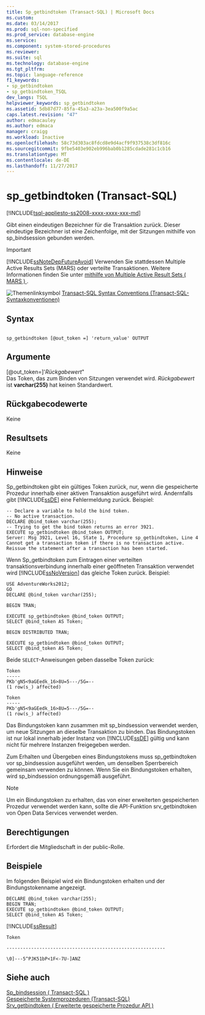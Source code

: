 ```yaml
---
title: Sp_getbindtoken (Transact-SQL) | Microsoft Docs
ms.custom: 
ms.date: 03/14/2017
ms.prod: sql-non-specified
ms.prod_service: database-engine
ms.service: 
ms.component: system-stored-procedures
ms.reviewer: 
ms.suite: sql
ms.technology: database-engine
ms.tgt_pltfrm: 
ms.topic: language-reference
f1_keywords:
- sp_getbindtoken
- sp_getbindtoken_TSQL
dev_langs: TSQL
helpviewer_keywords: sp_getbindtoken
ms.assetid: 5db87d77-85fa-45a3-a23a-3ea500f9a5ac
caps.latest.revision: "47"
author: edmacauley
ms.author: edmaca
manager: craigg
ms.workload: Inactive
ms.openlocfilehash: 58c73d303ac8fdcd8e9d4acf9f937538c3df816c
ms.sourcegitcommit: 9fbe5403e902eb996bab0b1285cdade281c1cb16
ms.translationtype: MT
ms.contentlocale: de-DE
ms.lasthandoff: 11/27/2017
---
```

# <a name="spgetbindtoken-transact-sql"></a>sp_getbindtoken (Transact-SQL)
[!INCLUDE[tsql-appliesto-ss2008-xxxx-xxxx-xxx-md](../../includes/tsql-appliesto-ss2008-xxxx-xxxx-xxx-md.md)]

  Gibt einen eindeutigen Bezeichner für die Transaktion zurück. Dieser eindeutige Bezeichner ist eine Zeichenfolge, mit der Sitzungen mithilfe von sp_bindsession gebunden werden.  
  
> [!IMPORTANT]  
>  [!INCLUDE[ssNoteDepFutureAvoid](../../includes/ssnotedepfutureavoid-md.md)] Verwenden Sie stattdessen Multiple Active Results Sets (MARS) oder verteilte Transaktionen. Weitere Informationen finden Sie unter [mithilfe von Multiple Active Result Sets &#40; MARS &#41; ](../../relational-databases/native-client/features/using-multiple-active-result-sets-mars.md).  
  
 ![Themenlinksymbol](../../database-engine/configure-windows/media/topic-link.gif "Topic link icon") [Transact-SQL Syntax Conventions (Transact-SQL-Syntaxkonventionen)](../../t-sql/language-elements/transact-sql-syntax-conventions-transact-sql.md)  
  
## <a name="syntax"></a>Syntax  
  
```  
  
sp_getbindtoken [@out_token =] 'return_value' OUTPUT   
```  
  
## <a name="arguments"></a>Argumente  
 [@out_token=]'*Rückgabewert*"  
 Das Token, das zum Binden von Sitzungen verwendet wird. *Rückgabewert* ist **varchar(255)** hat keinen Standardwert.  
  
## <a name="return-code-values"></a>Rückgabecodewerte  
 Keine  
  
## <a name="result-sets"></a>Resultsets  
 Keine  
  
## <a name="remarks"></a>Hinweise  
 Sp_getbindtoken gibt ein gültiges Token zurück, nur, wenn die gespeicherte Prozedur innerhalb einer aktiven Transaktion ausgeführt wird. Andernfalls gibt [!INCLUDE[ssDE](../../includes/ssde-md.md)] eine Fehlermeldung zurück. Beispiel:  
  
```  
-- Declare a variable to hold the bind token.  
-- No active transaction.  
DECLARE @bind_token varchar(255);  
-- Trying to get the bind token returns an error 3921.  
EXECUTE sp_getbindtoken @bind_token OUTPUT;  
Server: Msg 3921, Level 16, State 1, Procedure sp_getbindtoken, Line 4  
Cannot get a transaction token if there is no transaction active.  
Reissue the statement after a transaction has been started.  
```  
  
 Wenn Sp_getbindtoken zum Eintragen einer verteilten transaktionsverbindung innerhalb einer geöffneten Transaktion verwendet wird [!INCLUDE[ssNoVersion](../../includes/ssnoversion-md.md)] das gleiche Token zurück. Beispiel:  
  
```  
USE AdventureWorks2012;  
GO  
DECLARE @bind_token varchar(255);  
  
BEGIN TRAN;  
  
EXECUTE sp_getbindtoken @bind_token OUTPUT;  
SELECT @bind_token AS Token;  
  
BEGIN DISTRIBUTED TRAN;  
  
EXECUTE sp_getbindtoken @bind_token OUTPUT;  
SELECT @bind_token AS Token;  
```  
  
 Beide `SELECT`-Anweisungen geben dasselbe Token zurück:  
  
```  
Token  
-----  
PKb'gN5<9aGEedk_16>8U=5---/5G=--  
(1 row(s_) affected)  
  
Token  
-----  
PKb'gN5<9aGEedk_16>8U=5---/5G=--  
(1 row(s_) affected)  
```  
  
 Das Bindungstoken kann zusammen mit sp_bindsession verwendet werden, um neue Sitzungen an dieselbe Transaktion zu binden. Das Bindungstoken ist nur lokal innerhalb jeder Instanz von [!INCLUDE[ssDE](../../includes/ssde-md.md)] gültig und kann nicht für mehrere Instanzen freigegeben werden.  
  
 Zum Erhalten und Übergeben eines Bindungstokens muss sp_getbindtoken vor sp_bindsession ausgeführt werden, um denselben Sperrbereich gemeinsam verwenden zu können. Wenn Sie ein Bindungstoken erhalten, wird sp_bindsession ordnungsgemäß ausgeführt.  
  
> [!NOTE]  
>  Um ein Bindungstoken zu erhalten, das von einer erweiterten gespeicherten Prozedur verwendet werden kann, sollte die API-Funktion srv_getbindtoken von Open Data Services verwendet werden.  
  
## <a name="permissions"></a>Berechtigungen  
 Erfordert die Mitgliedschaft in der public-Rolle.  
  
## <a name="examples"></a>Beispiele  
 Im folgenden Beispiel wird ein Bindungstoken erhalten und der Bindungstokenname angezeigt.  
  
```  
DECLARE @bind_token varchar(255);  
BEGIN TRAN;  
EXECUTE sp_getbindtoken @bind_token OUTPUT;  
SELECT @bind_token AS Token;  
```  
  
 [!INCLUDE[ssResult](../../includes/ssresult-md.md)]  
  
 `Token`  
  
 `----------------------------------------------------------`  
  
 `\0]---5^PJK51bP<1F<-7U-]ANZ`  
  
## <a name="see-also"></a>Siehe auch  
 [Sp_bindsession &#40; Transact-SQL &#41;](../../relational-databases/system-stored-procedures/sp-bindsession-transact-sql.md)   
 [Gespeicherte Systemprozeduren &#40;Transact-SQL&#41;](../../relational-databases/system-stored-procedures/system-stored-procedures-transact-sql.md)   
 [Srv_getbindtoken &#40; Erweiterte gespeicherte Prozedur API &#41;](../../relational-databases/extended-stored-procedures-reference/srv-getbindtoken-extended-stored-procedure-api.md)  
  
  

